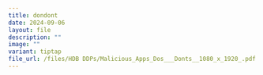 ```yaml
---
title: dondont
date: 2024-09-06
layout: file
description: ""
image: ""
variant: tiptap
file_url: /files/HDB DDPs/Malicious_Apps_Dos___Donts__1080_x_1920_.pdf
---
```

